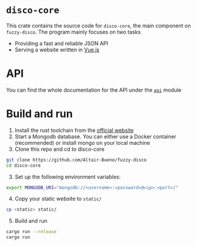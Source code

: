 # `disco-core`
<!-- cargo-sync-readme start -->

This crate contains the source code for `disco-core`, the main component on
`fuzzy-disco`. The program mainly focuses on two tasks

- Providing a fast and reliable JSON API
- Serving a website written in [Vue.js](../disco-vue)

# API

You can find the whole documentation for the API under the [`api`](src/api/)
module

# Build and run

1. Install the rust toolchain from the [official website](https://www.rust-lang.org)
2. Start a Mongodb database. You can either use a Docker container
(recommended) or install mongo on your local machine
2. Clone this repo and cd to disco-core

```bash
git clone https://github.com/Altair-Bueno/fuzzy-disco
cd disco-core
```

3. Set up the following environment variables:

```bash
export MONGODB_URI="mongodb://<username>:<password>@<ip>:<port>/"
```

4. Copy your static website to `static/`
```bash
cp <static> static/
```

5. Build and run

```bash
cargo run --release
cargo run
```

<!-- cargo-sync-readme end -->
